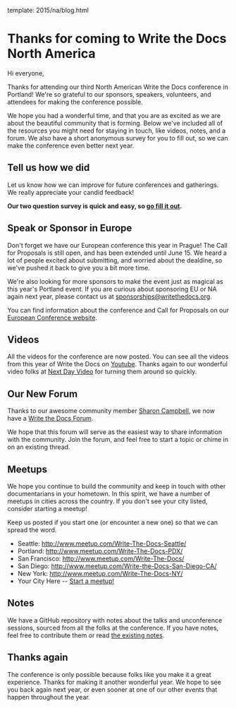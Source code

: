 template: 2015/na/blog.html

Thanks for coming to Write the Docs North America
=================================================

Hi everyone,

Thanks for attending our third North American Write the Docs conference in Portland! We're so grateful to our sponsors, speakers, volunteers, and attendees for making the conference possible. 

We hope you had a wonderful time, and that you are as excited as we are about the beautiful community that is forming. Below we've included all of the resources you might need for staying in touch, like videos, notes, and a forum. We also have a short anonymous survey for you to fill out, so we can make the conference even better next year.

## Tell us how we did

Let us know how we can improve for future conferences and gatherings. We really appreciate your candid feedback!

**Our two question survey is quick and easy, so [go fill it out](https://docs.google.com/forms/d/1s8PYo_VmjBg9-BZEBzD8V7glVBFNFWZ3Lz7dqNGOUic/viewform?usp=send_form).**

## Speak or Sponsor in Europe

Don't forget we have our European conference this year in Prague! The Call for Proposals is still open, and has been extended until June 15. We heard a lot of people excited about submitting, and worried about the dealdine, so we've pushed it back to give you a bit more time. 

We're also looking for more sponsors to make the event just as magical as this year's Portland event. If you are curious about sponsoring EU or NA again next year,
please contact us at [sponsorships@writethedocs.org](mailto:sponsorships@writethedocs.org).

You can find information about the conference and Call for Proposals on our [European Conference website](http://www.writethedocs.org/conf/eu/2015/).

## Videos

All the videos for the conference are now posted. You can see all the videos from this year of Write the Docs on [Youtube](https://www.youtube.com/playlist?list=PLkQw3GZ0bq1JvhaLqfBqRFuaY108QmJDK). Thanks again to our wonderful video folks at [Next Day Video](http://nextdayvideo.com/) for turning them around so quickly.

## Our New Forum

Thanks to our awesome community member [Sharon Campbell](https://twitter.com/captainshar), we now have a [Write the Docs Forum](http://forum.writethedocs.org/).

We hope that this forum will serve as the easiest way to share information with the community. Join the forum, and feel free to start a topic or chime in on an existing thread.

## Meetups

We hope you continue to build the community and keep in touch with other documentarians in your hometown. In this spirit, we have a number of meetups in cities across the country. If you don't see your city listed, consider starting a meetup! 

Keep us posted if you start one (or encounter a new one) so that we can spread the word.

* Seattle: <http://www.meetup.com/Write-The-Docs-Seattle/>
* Portland: <http://www.meetup.com/Write-The-Docs-PDX/>
* San Francisco: <http://www.meetup.com/Write-The-Docs/>
* San Diego: <http://www.meetup.com/Write-the-Docs-San-Diego-CA/>
* New York: <http://www.meetup.com/Write-The-Docs-NY/>
* Your City Here -- [Start a meetup!](https://www.youtube.com/watch?v=ZwQ8Kd48d0w)

## Notes

We have a GitHub repository with notes about the talks and unconference sessions, sourced from all the folks at the conference. If you have notes, feel free to contribute them or read [the existing notes](https://github.com/writethedocs/attendee-notes).

## Thanks again

The conference is only possible because folks like you make it a great experience.
Thanks for making it another wonderful year.
We hope to see you back again next year,
or even sooner at one of our other events that happen throughout the year.
